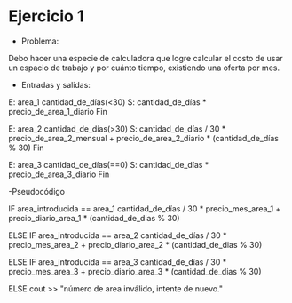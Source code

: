 # Ejercicio 1
- Problema:

Debo hacer una especie de calculadora que logre calcular el costo de usar un espacio de trabajo y por cuánto tiempo, existiendo una oferta por mes.

- Entradas y salidas:

E: area_1 cantidad_de_días(<30)
S: cantidad_de_días * precio_de_area_1_diario
Fin

E: area_2 cantidad_de_días(>30)
S: cantidad_de_días / 30 * precio_de_area_2_mensual + precio_de_area_2_diario * (cantidad_de_días % 30)
Fin

E: area_3 cantidad_de_días(==0)
S: cantidad_de_días * precio_de_area_3_diario
Fin

-Pseudocódigo

IF area_introducida == area_1
    cantidad_de_días / 30 * precio_mes_area_1 + precio_diario_area_1 * (cantidad_de_dias % 30)

ELSE IF area_introducida == area_2
    cantidad_de_días / 30 * precio_mes_area_2 + precio_diario_area_2 * (cantidad_de_dias % 30)

ELSE IF area_introducida == area_3
    cantidad_de_días / 30 * precio_mes_area_3 + precio_diario_area_3 * (cantidad_de_dias % 30)

ELSE
    cout >> "número de area inválido, intente de nuevo."
